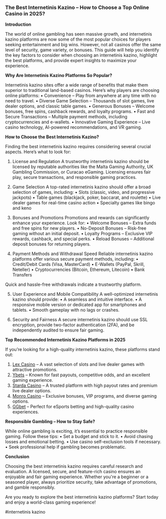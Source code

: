 ### The Best Internetinis Kazino – How to Choose a Top Online Casino in 2025?

**Introduction**

The world of online gambling has seen massive growth, and internetinis kazino platforms are now some of the most popular choices for players seeking entertainment and big wins. However, not all casinos offer the same level of security, game variety, or bonuses. This guide will help you identify the key factors to consider when choosing an internetinis kazino, highlight the best platforms, and provide expert insights to maximize your experience.

**Why Are Internetinis Kazino Platforms So Popular?**

Internetinis kazino sites offer a wide range of benefits that make them superior to traditional land-based casinos. Here’s why players are choosing online platforms:
•	Convenience – Play from anywhere at any time with no need to travel.
•	Diverse Game Selection – Thousands of slot games, live dealer options, and classic table games.
•	Generous Bonuses – Welcome bonuses, free spins, cashback rewards, and loyalty programs.
•	Fast and Secure Transactions – Multiple payment methods, including cryptocurrencies and e-wallets.
•	Innovative Gaming Experience – Live casino technology, AI-powered recommendations, and VR gaming.

**How to Choose the Best Internetinis Kazino?**

Finding the best internetinis kazino requires considering several crucial aspects. Here’s what to look for:
1. License and Regulation
A trustworthy internetinis kazino should be licensed by reputable authorities like the Malta Gaming Authority, UK Gambling Commission, or Curacao eGaming. Licensing ensures fair play, secure transactions, and responsible gaming practices.

2. Game Selection
A top-rated internetinis kazino should offer a broad selection of games, including:
•	Slots (classic, video, and progressive jackpots)
•	Table games (blackjack, poker, baccarat, and roulette)
•	Live dealer games for real-time casino action
•	Specialty games like bingo and keno

3. Bonuses and Promotions
Promotions and rewards can significantly enhance your experience. Look for:
•	Welcome Bonuses – Extra funds and free spins for new players.
•	No-Deposit Bonuses – Risk-free gaming without an initial deposit.
•	Loyalty Programs – Exclusive VIP rewards, cashback, and special perks.
•	Reload Bonuses – Additional deposit bonuses for returning players.

4. Payment Methods and Withdrawal Speed
Reliable internetinis kazino platforms offer various secure payment methods, including:
•	Credit/Debit Cards (Visa, MasterCard)
•	E-Wallets (PayPal, Skrill, Neteller)
•	Cryptocurrencies (Bitcoin, Ethereum, Litecoin)
•	Bank Transfers

Quick and hassle-free withdrawals indicate a trustworthy platform.

5. User Experience and Mobile Compatibility
A well-optimized internetinis kazino should provide:
•	A seamless and intuitive interface.
•	A responsive mobile version or dedicated app for smartphones and tablets.
•	Smooth gameplay with no lags or crashes.

6. Security and Fairness
A secure internetinis kazino should use SSL encryption, provide two-factor authentication (2FA), and be independently audited to ensure fair gaming.

**Top Recommended Internetinis Kazino Platforms in 2025**

If you’re looking for a high-quality internetinis kazino, these platforms stand out:
1.	[Lex Casino](https://data.ltbet.com/top/lex.casino/) – A vast selection of slots and live dealer games with attractive promotions.
2.	[Ybets](https://data.ltbet.com/top/ybets/) – Known for fast payouts, competitive odds, and an excellent gaming experience.
3.	[Starda Casino](https://data.ltbet.com/top/starda.casino/) – A trusted platform with high payout rates and premium live dealer options.
4.	[Monro Casino](https://data.ltbet.com/top/monro/) – Exclusive bonuses, VIP programs, and diverse gaming options.
5.	[GGbet](https://data.ltbet.com/top/ggbet/) – Perfect for eSports betting and high-quality casino experiences.

**Responsible Gambling – How to Stay Safe?**

While online gambling is exciting, it’s essential to practice responsible gaming. Follow these tips:
•	Set a budget and stick to it.
•	Avoid chasing losses and emotional betting.
•	Use casino self-exclusion tools if necessary.
•	Seek professional help if gambling becomes problematic.

**Conclusion**

Choosing the best internetinis kazino requires careful research and evaluation. A licensed, secure, and feature-rich casino ensures an enjoyable and fair gaming experience. Whether you're a beginner or a seasoned player, always prioritize security, take advantage of promotions, and gamble responsibly.

Are you ready to explore the best internetinis kazino platforms? Start today and enjoy a world-class gaming experience!

#internetinis kazino
